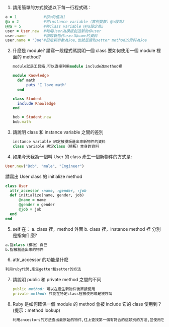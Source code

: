 1. 請用簡單的方式敘述以下每一行程式碼：

  ```ruby 
  a = 1            #設a的值為1
  @a = 2           #將instance variable（實例變數）@a設為2
  @@a = 5          #將class variable @@a設定為5
  user = User.new  #利用User為模板創造新物件user
  user.name        #讀取新物件user叫name的資料
  user.name = "Joe"#設定新參數為Joe,也就是讀取setter method的資料為Joe
  ```
2. 什麼是 module? 請寫一段程式碼說明一個 class 要如何使用一個 module 裡面的 method?
   
   ```ruby
   module就是工具箱,可以直接利用module include進method裡

   module Knowledge
     def math
         puts 'I love math'
     end
   
   class Student
     include Knowledge
   end

   bob = Student.new
   bob.math

   ```

3. 請說明 class 和 instance variable 之間的差別
   
   ```ruby
   instance variable 綁定被模板造出來新物件的資料
   class variable 綁定class（模板）本身的資料

   ```

4. 如果今天我為一個叫 User 的 class 產生一個新物件的方式是: 
  ```ruby
  User.new("Bob", "male", "Engineer")
  ```
請寫出 User class 的 initialize method
 
  ```ruby
  class User
    attr_accessor :name, :gender, :job
    def initialize(name, gender, job)
        @name = name
        @gender = gender
        @job = job
    end
  end

  ```


5. self 在：
  a. class 裡，method 外面
  b. class 裡，instance method 裡
  分別是指向什麼?

  ```ruby 
  a.指class（模板）自己
  b.指被創造出來的物件
  ```


6. attr_accessor 的功能是什麼
  
  ```ruby
  利用ruby代勞,產生getter和setter的方法 
  ```


7. 請說明 public 和 private method 之間的不同

   ```ruby
   public method: 可以在產生新物件後直接使用
   private method: 只能在特定class裡被使用或是被呼叫

   ```


8. Ruby 是如何確保一個 module 的 method 會被 include 它的 class 使用到？ (提示：method lookup)

   ```ruby
   利用ancestors的方法查出最原始的物件,往上查找第一個有符合的這類別的方法,並使用它

   ```   
